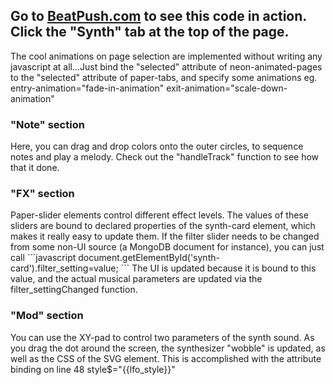 <h2>Go to <a href="http://www.beatpush.com" target="_blank">BeatPush.com</a> to see this code in action. Click the "Synth" tab at the top of the page.</h2>

The cool animations on page selection are implemented without writing any javascript at all...Just bind the "selected" attribute of neon-animated-pages to the "selected" attribute of paper-tabs, and specify some animations eg. entry-animation="fade-in-animation" exit-animation="scale-down-animation"

<h3>"Note" section</h3>
Here, you can drag and drop colors onto the outer circles, to sequence notes and play a melody. Check out the "handleTrack" function to see how that it done.

<h3>"FX" section</h3>
Paper-slider elements control different effect levels. The values of these sliders are bound to declared properties of the synth-card element, which makes it really easy to update them. If the filter slider needs to be changed from some non-UI source (a MongoDB document for instance), you can just call
```javascript
document.getElementById('synth-card').filter_setting=value;
```
The UI is updated because it is bound to this value, and the actual musical parameters are updated via the filter_settingChanged function.

<h3>"Mod" section</h3>
You can use the XY-pad to control two parameters of the synth sound. As you drag the dot around the screen, the synthesizer "wobble" is updated, as well as the CSS of the SVG element. This is accomplished with the attribute binding on line 48 style$="{{lfo_style}}"


